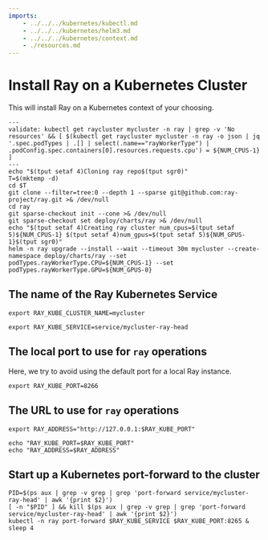 ```yaml
---
imports:
    - ../../../kubernetes/kubectl.md
    - ../../../kubernetes/helm3.md
    - ../../../kubernetes/context.md
    - ./resources.md
---
```


# Install Ray on a Kubernetes Cluster

This will install Ray on a Kubernetes context of your choosing.

```shell
---
validate: kubectl get raycluster mycluster -n ray | grep -v 'No resources' && [ $(kubectl get raycluster mycluster -n ray -o json | jq '.spec.podTypes | .[] | select(.name=="rayWorkerType") | .podConfig.spec.containers[0].resources.requests.cpu') = ${NUM_CPUS-1} ]
---
echo "$(tput setaf 4)Cloning ray repo$(tput sgr0)"
T=$(mktemp -d)
cd $T
git clone --filter=tree:0 --depth 1 --sparse git@github.com:ray-project/ray.git >& /dev/null
cd ray
git sparse-checkout init --cone >& /dev/null
git sparse-checkout set deploy/charts/ray >& /dev/null
echo "$(tput setaf 4)Creating ray cluster num_cpus=$(tput setaf 5)${NUM_CPUS-1} $(tput setaf 4)num_gpus=$(tput setaf 5)${NUM_GPUS-1}$(tput sgr0)"
helm -n ray upgrade --install --wait --timeout 30m mycluster --create-namespace deploy/charts/ray --set podTypes.rayWorkerType.CPU=${NUM_CPUS-1} --set podTypes.rayWorkerType.GPU=${NUM_GPUS-0}
```

## The name of the Ray Kubernetes Service

```shell
export RAY_KUBE_CLUSTER_NAME=mycluster
```

```shell
export RAY_KUBE_SERVICE=service/mycluster-ray-head
```

## The local port to use for `ray` operations

Here, we try to avoid using the default port for a local Ray instance.

```shell
export RAY_KUBE_PORT=8266
```
## The URL to use for `ray` operations

```shell
export RAY_ADDRESS="http://127.0.0.1:$RAY_KUBE_PORT"
```

```shell
echo "RAY_KUBE_PORT=$RAY_KUBE_PORT"
echo "RAY_ADDRESS=$RAY_ADDRESS"
```

## Start up a Kubernetes port-forward to the cluster

```shell
PID=$(ps aux | grep -v grep | grep 'port-forward service/mycluster-ray-head' | awk '{print $2}')
[ -n "$PID" ] && kill $(ps aux | grep -v grep | grep 'port-forward service/mycluster-ray-head' | awk '{print $2}')
kubectl -n ray port-forward $RAY_KUBE_SERVICE $RAY_KUBE_PORT:8265 &
sleep 4
```
